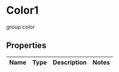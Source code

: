 

# Color1

group color

## Properties

| Name | Type | Description | Notes |
|------------ | ------------- | ------------- | -------------|



